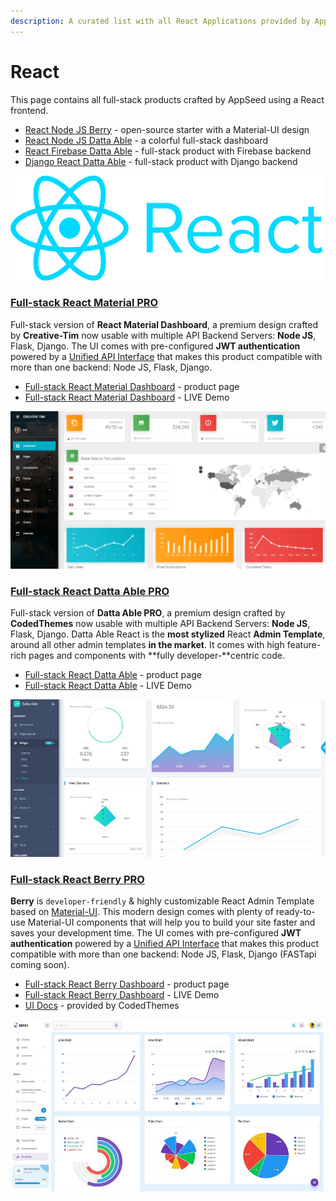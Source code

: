 ```yaml
---
description: A curated list with all React Applications provided by AppSeed
---
```


# React

This page contains all full-stack products crafted by AppSeed using a React frontend.&#x20;

* [React Node JS Berry](node-js-berry-dashboard.md) - open-source starter with a Material-UI design
* [React Node JS Datta Able](node-js-datta-able.md) - a colorful full-stack dashboard
* [React Firebase Datta Able](firebase-datta-able.md) - full-stack product with Firebase backend
* [Django React Datta Able](django-datta-able.md) - full-stack product with Django backend

![React - A modern JS Library backed by Facebook](../../.gitbook/assets/icons-react-x500w.png)

###

### [Full-stack React Material PRO](../full-stack/react-material-dashboard.md)

Full-stack version of **React Material Dashboard**, a premium design crafted by **Creative-Tim** now usable with multiple API Backend Servers: **Node JS**, Flask, Django. The UI comes with pre-configured **JWT authentication** powered by a [Unified API Interface](../../boilerplate-code/api-server/api-unified-definition.md) that makes this product compatible with more than one backend: Node JS, Flask, Django.&#x20;

* [Full-stack React Material Dashboard](https://appseed.us/full-stack/react-material-dashboard) - product page
* [Full-stack React Material Dashboard](https://fullstack-react-material-dashboard.appseed-srv1.com/) - LIVE Demo

![React Material PRO - Full-stack Version](../../.gitbook/assets/react-material-dashboard-screen.png)

###

### [Full-stack React Datta Able PRO](../full-stack/react-datta-able.md)

Full-stack version of **Datta Able PRO**, a premium design crafted by **CodedThemes** now usable with multiple API Backend Servers: **Node JS**, Flask, Django. Datta Able React is the **most stylized** React **Admin Template**, around all other admin templates **in the market**. It comes with high feature-rich pages and components with **fully developer-**centric code. &#x20;

* [Full-stack React Datta Able](https://appseed.us/full-stack/react-datta-able) - product page
* [Full-stack React Datta Able](https://fullstack-react-datta-able.appseed-srv1.com/) - LIVE Demo

![React Datta Able PRO - Full-stack version](<../../.gitbook/assets/react-firebase-datta-able-pro-screen-xs (2) (1) (1) (1) (1) (1) (1) (1) (1) (1) (1) (1) (1) (2).jpg>)

###

### [Full-stack React Berry PRO](../full-stack/react-berry-dashboard.md)

**Berry** is `developer-friendly` & highly customizable React Admin Template based on [Material-UI](http://material-ui.com/).  This modern design comes with plenty of ready-to-use Material-UI components that will help you to build your site faster and saves your development time. The UI comes with pre-configured **JWT authentication** powered by a [Unified API Interface](../../boilerplate-code/api-server/api-unified-definition.md) that makes this product compatible with more than one backend: Node JS, Flask, Django (FASTapi coming soon). &#x20;

* [Full-stack React Berry Dashboard](https://appseed.us/full-stack/react-berry-dashboard) - product page
* [Full-stack React Berry Dashboard](https://fullstack-react-berry-dashboard.appseed-srv1.com/) - LIVE Demo
* [UI Docs](https://codedthemes.gitbook.io/berry/) - provided by CodedThemes

![React Berry PRO - Full-stack Version](../../.gitbook/assets/fullstack-berry-dashboard-charts-xs.jpg)

